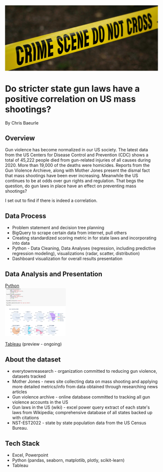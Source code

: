 ![](Screenshots/crime-tape.jpg)

# Do stricter state gun laws have a positive correlation on US mass shootings? 
By Chris Baeurle

## Overview
Gun violence has become normalized in our US society. The latest data from the US Centers for Disease Control and Prevention (CDC) shows a total of 45,222 people died from gun-related injuries of all causes during 2020. More than 19,000 of the deaths were homicides. Reports from the Gun Violence Archieve, along with Mother Jones present the dismal fact that mass shootings have been ever increasing. Meanwhile the US continues to be at odds over gun rights and regulation. That begs the question, do gun laws in place have an effect on preventing mass shootings? 

I set out to find if there is indeed a correlation.

## Data Process
* Problem statement and decision tree planning
* BigQuery to scrape certain data from internet, pull others <br/>
* Creating standardized scoring metric in for state laws and incorporating into data 
* Python - Data Cleaning, Data Analyses (regression, including predictive regression modeling), visualizations (radar, scatter, distribution)
* Dashboard visualization for overall results presentation <br/>

## Data Analysis and Presentation

[Python](https://github.com/ChrisBaeurle/Gun-Violence-vs-State-Laws/blob/main/US%20Gun%20Violence.ipynb)<br/>
<img src="https://github.com/ChrisBaeurle/Gun-Violence-vs-State-Laws/blob/main/Screenshots/Screenshot_1.png" width="200" />

[Tableau](https://public.tableau.com/app/profile/chris.b6153/viz/USMassShootings_16751150296610/GVAkilled-state) (preview - ongoing)<br/>

## About the dataset
* everytownreasearch - organization committed to reducing gun violence, datasets tracked
* Mother Jones - news site collecting data on mass shooting and applying more detailed metrics/info from data obtained through researching news articles
* Gun violence archive - online database committed to tracking all gun violence accounts in the US
* Gun laws in the US (wiki) - excel power query extract of each state's laws from Wikipedia; comprehensive database of all states backed up with citations
* NST-EST2022 - state by state population data from the US Census Bureau.

## Tech Stack
* Excel, Powerpoint
* Python (pandas, seaborn, matplotlib, plotly, scikit-learn)
* Tableau
